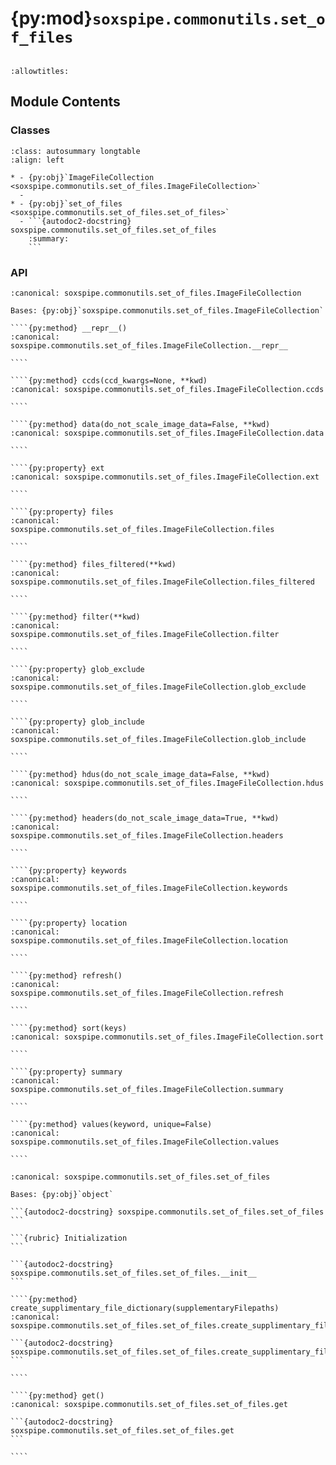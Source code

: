 # {py:mod}`soxspipe.commonutils.set_of_files`

```{py:module} soxspipe.commonutils.set_of_files
```

```{autodoc2-docstring} soxspipe.commonutils.set_of_files
:allowtitles:
```

## Module Contents

### Classes

````{list-table}
:class: autosummary longtable
:align: left

* - {py:obj}`ImageFileCollection <soxspipe.commonutils.set_of_files.ImageFileCollection>`
  -
* - {py:obj}`set_of_files <soxspipe.commonutils.set_of_files.set_of_files>`
  - ```{autodoc2-docstring} soxspipe.commonutils.set_of_files.set_of_files
    :summary:
    ```
````

### API

`````{py:class} ImageFileCollection(location=None, keywords=None, find_fits_by_reading=False, filenames=None, glob_include=None, glob_exclude=None, ext=0)
:canonical: soxspipe.commonutils.set_of_files.ImageFileCollection

Bases: {py:obj}`soxspipe.commonutils.set_of_files.ImageFileCollection`

````{py:method} __repr__()
:canonical: soxspipe.commonutils.set_of_files.ImageFileCollection.__repr__

````

````{py:method} ccds(ccd_kwargs=None, **kwd)
:canonical: soxspipe.commonutils.set_of_files.ImageFileCollection.ccds

````

````{py:method} data(do_not_scale_image_data=False, **kwd)
:canonical: soxspipe.commonutils.set_of_files.ImageFileCollection.data

````

````{py:property} ext
:canonical: soxspipe.commonutils.set_of_files.ImageFileCollection.ext

````

````{py:property} files
:canonical: soxspipe.commonutils.set_of_files.ImageFileCollection.files

````

````{py:method} files_filtered(**kwd)
:canonical: soxspipe.commonutils.set_of_files.ImageFileCollection.files_filtered

````

````{py:method} filter(**kwd)
:canonical: soxspipe.commonutils.set_of_files.ImageFileCollection.filter

````

````{py:property} glob_exclude
:canonical: soxspipe.commonutils.set_of_files.ImageFileCollection.glob_exclude

````

````{py:property} glob_include
:canonical: soxspipe.commonutils.set_of_files.ImageFileCollection.glob_include

````

````{py:method} hdus(do_not_scale_image_data=False, **kwd)
:canonical: soxspipe.commonutils.set_of_files.ImageFileCollection.hdus

````

````{py:method} headers(do_not_scale_image_data=True, **kwd)
:canonical: soxspipe.commonutils.set_of_files.ImageFileCollection.headers

````

````{py:property} keywords
:canonical: soxspipe.commonutils.set_of_files.ImageFileCollection.keywords

````

````{py:property} location
:canonical: soxspipe.commonutils.set_of_files.ImageFileCollection.location

````

````{py:method} refresh()
:canonical: soxspipe.commonutils.set_of_files.ImageFileCollection.refresh

````

````{py:method} sort(keys)
:canonical: soxspipe.commonutils.set_of_files.ImageFileCollection.sort

````

````{py:property} summary
:canonical: soxspipe.commonutils.set_of_files.ImageFileCollection.summary

````

````{py:method} values(keyword, unique=False)
:canonical: soxspipe.commonutils.set_of_files.ImageFileCollection.values

````

`````

`````{py:class} set_of_files(log, settings=False, inputFrames=[], verbose=True, recipeName=False, ext=0, session=None)
:canonical: soxspipe.commonutils.set_of_files.set_of_files

Bases: {py:obj}`object`

```{autodoc2-docstring} soxspipe.commonutils.set_of_files.set_of_files
```

```{rubric} Initialization
```

```{autodoc2-docstring} soxspipe.commonutils.set_of_files.set_of_files.__init__
```

````{py:method} create_supplimentary_file_dictionary(supplementaryFilepaths)
:canonical: soxspipe.commonutils.set_of_files.set_of_files.create_supplimentary_file_dictionary

```{autodoc2-docstring} soxspipe.commonutils.set_of_files.set_of_files.create_supplimentary_file_dictionary
```

````

````{py:method} get()
:canonical: soxspipe.commonutils.set_of_files.set_of_files.get

```{autodoc2-docstring} soxspipe.commonutils.set_of_files.set_of_files.get
```

````

`````
